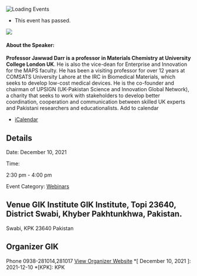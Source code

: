 ![Loading Events](https://giki.edu.pk/event/good-academic-practice-and-models-for-translation-of-science-into-commerce/)
  * This event has passed.


![](https://giki.edu.pk/wp-content/uploads/2021/12/webinar_banner.png)
#### **About the Speaker:**
**Professor Jawwad Darr is a professor in Materials Chemistry at University College London UK**. He is also the vice-dean for Enterprise and Innovation for the MAPS faculty. He has been a visiting professor for over 12 years at COMSATS University Lahore at the IRC in Biomedical Materials, which seeks to develop low-cost medical devices.
He is the co-founder and chairman of UPSIGN (UK-Pakistan Science and Innovation Global Network), a charity that seeks to work with stakeholders to develop better coordination, cooperation and communication between skilled UK experts and Pakistani researchers and educationalists.
Add to calendar 
  * [ iCalendar ](webcal://giki.edu.pk/event/good-academic-practice-and-models-for-translation-of-science-into-commerce/?ical=1)


##  Details  

Date: 
     December 10, 2021  

Time: 
    
2:30 pm - 4:00 pm  

Event Category:
    [Webinars](https://giki.edu.pk/events/category/webinars/)
##  Venue       GIK Institute       GIK Institute, Topi 23640, District Swabi, Khyber Pakhtunkhwa, Pakistan.   
Swabi, KPK 23640 Pakistan
## Organizer      GIK  

Phone 
     0938-281014,281017       [View Organizer Website](https://www.giki.edu.pk)
  *[ December 10, 2021 ]: 2021-12-10
  *[KPK]: KPK
